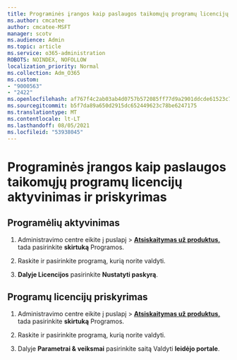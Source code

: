 ```yaml
---
title: Programinės įrangos kaip paslaugos taikomųjų programų licencijų aktyvinimas ir priskyrimas
ms.author: cmcatee
author: cmcatee-MSFT
manager: scotv
ms.audience: Admin
ms.topic: article
ms.service: o365-administration
ROBOTS: NOINDEX, NOFOLLOW
localization_priority: Normal
ms.collection: Adm_O365
ms.custom:
- "9000563"
- "2422"
ms.openlocfilehash: af767f4c2ab03ab4d0757b572085ff77d9a2901ddcde61523c7f314b11726f25
ms.sourcegitcommit: b5f7da89a650d2915dc652449623c78be6247175
ms.translationtype: MT
ms.contentlocale: lt-LT
ms.lasthandoff: 08/05/2021
ms.locfileid: "53938045"
---
```

# <a name="activate-and-assign-software-as-a-service-app-licenses"></a>Programinės įrangos kaip paslaugos taikomųjų programų licencijų aktyvinimas ir priskyrimas 

## <a name="to-activate-apps"></a>Programėlių aktyvinimas

1. Administravimo centre eikite į puslapį  >  **[Atsiskaitymas už produktus,](https://go.microsoft.com/fwlink/p/?linkid=842054)** tada pasirinkite **skirtuką** Programos.

2. Raskite ir pasirinkite programą, kurią norite valdyti.

3. **Dalyje Licencijos** pasirinkite **Nustatyti paskyrą**.  

## <a name="to-assign-app-licenses"></a>Programų licencijų priskyrimas

1. Administravimo centre eikite į puslapį  >  **[Atsiskaitymas už produktus,](https://go.microsoft.com/fwlink/p/?linkid=842054)** tada pasirinkite **skirtuką** Programos.

2. Raskite ir pasirinkite programą, kurią norite valdyti.  

3. Dalyje **Parametrai & veiksmai** pasirinkite saitą Valdyti **leidėjo portale**.